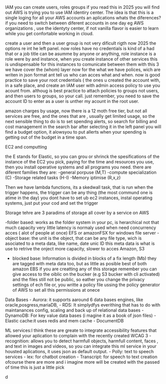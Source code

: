 IAM
you can create users, roles groups if you read this in 2025 you will find out  AWS is trying you to use  IAM identiry center.
The idea is that this is a single loging for all your AWS accounts an aplications whats the diferences?  if you need to switch between 
diferent accounts in one day eg AWS organizations ,  use the identyty center, if not  vanilla flavor is easier to learn
while you get  confortable working in cloud.

create a user and then a user group is not very dificult  rigth now  2025  the options re int he left panel. now roles have no credentials
is kind of a  had that or a job title can be asumme by anyone or  anything, role instance is a role were by and instance, when you create instance of other services this is undispensable
 for this instances to comunicate between them  with this  3 we have cover the (whom) layer 
now for the what we have polices, wich are writen in json format ant tell us who can acces what and when. now is good
practice to save your root credentials ( the ones u created the account with, in a safe  place, and create an IAM user 
with admin access policy to use   you acount from. althoug is best practice to attach policies to groups not users, and
then users to groups, so your call. just remember, you need to save the account ID to enter as a user is unther my acount in the root user.

amazon charges by usage, 
now there is a 12 moth  free tier, but not all services are free, and the ones that are , usually get limited usage, so
the next sensible thing to do is to set  spending alerts, so search  for billing and cost management in the search bar
after selecting it in the left panel you will find a budget option, it alowsyou to put allerts when your
 spending is getting out of the budget in a time span.


EC2 and computting

the E stands for Elastic, so you can grou or shrinck the  spesifications of the  instance of the EC2  you pick,
paying for the  time and resources you use, then you install operative systems and all programs you need.
there are diferent families they are: 
	-general porpuse (M,T)
	-compute specialization (C)
	-Storage related tasks (H-I)
	-Memory iptimise (R,x,z)

Then we have lambda functions, its a skedwall task, that is run  when the trigger  happens, the trigger can be any thing
(the most commund one is  atime in the day) you dont have to set ub ec2 instances, instal operating systems, just put your cod and set 
the trigger


Storage
tehre are 3 paradims of storage all cover by  a service on AWS

-folder based: works as the folder system in your pc, is herarchical not that much capacity  very little latency
is normaly used when need concurrency acces ( alot of people at once) EFS or amazonFSX for windows file server
-object base: the unit is the object, that can be any file type, wich is asociated to a meta data, like name, date unic ID
this meta data is what is use to retrive the onject more capacity, slower to acces Amazon, S3
- blocked base: Information is divided in blocks of a fix length (Mb) they are tagged with meta data too, but as little as posible
	best of both amazon EBS
 if you are creatting any of this  storage remember you can give  access to the oiblic  on the bucker (e.g S3 bucker with cli activated)
and the files still not be public, so eather you change the privacy settings of ech file or, you writte a policy file ussing the policy generator of AWS to set all this permissions at onece

Data Bases
	- Aurora: it supports aaround 6 data bases engines, like oracle,posgress,mariaDB,
	- RDS: It simplydfys everithing that has to do with maintanances config,  scaling and back up of  relational data bases
	- DynamoDB: For key value data bases (i magine it as a book of json files)
	- Elastic cache:it uses redis and mem cache
	- DocumentDB

ML services:I think these are greate to integrate accessibility features that allowed  your aplication to complain with the recently 
created WCAG 3 
	-recognition:  allows you to  detect harmfull objects, harmfull content, faces , and text in images and videos, so you can 
	integrate this ml service in your housted aplications, it uses json  as default output.
	- Polly: text to speech services
	- lex: for chatbot creation
	- Transcript: for speech to text creation
ofcourse there are more  and i imagine more will be created with the passed of time this is just a little pick

d
